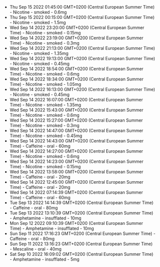 * Thu Sep 15 2022 01:45:00 GMT+0200 (Central European Summer Time) - Nicotine - smoked - 0.6mg
* Thu Sep 15 2022 00:15:00 GMT+0200 (Central European Summer Time) - Nicotine - smoked - 1.5mg
* Wed Sep 14 2022 23:20:00 GMT+0200 (Central European Summer Time) - Nicotine - smoked - 0.15mg
* Wed Sep 14 2022 23:19:00 GMT+0200 (Central European Summer Time) - Nicotine - smoked - 0.3mg
* Wed Sep 14 2022 21:13:00 GMT+0200 (Central European Summer Time) - Nicotine - smoked - 1.35mg
* Wed Sep 14 2022 19:13:00 GMT+0200 (Central European Summer Time) - Nicotine - smoked - 0.45mg
* Wed Sep 14 2022 18:54:00 GMT+0200 (Central European Summer Time) - Nicotine - smoked - 0.6mg
* Wed Sep 14 2022 18:34:00 GMT+0200 (Central European Summer Time) - Nicotine - smoked - 1.05mg
* Wed Sep 14 2022 16:13:00 GMT+0200 (Central European Summer Time) - Nicotine - smoked - 0.45mg
* Wed Sep 14 2022 16:07:00 GMT+0200 (Central European Summer Time) - Nicotine - smoked - 1.35mg
* Wed Sep 14 2022 15:43:00 GMT+0200 (Central European Summer Time) - Nicotine - smoked - 0.6mg
* Wed Sep 14 2022 15:27:00 GMT+0200 (Central European Summer Time) - Nicotine - smoked - 0.3mg
* Wed Sep 14 2022 14:47:00 GMT+0200 (Central European Summer Time) - Nicotine - smoked - 0.45mg
* Wed Sep 14 2022 14:43:00 GMT+0200 (Central European Summer Time) - Caffeine - oral - 60mg
* Wed Sep 14 2022 14:27:00 GMT+0200 (Central European Summer Time) - Nicotine - smoked - 0.6mg
* Wed Sep 14 2022 14:23:00 GMT+0200 (Central European Summer Time) - Nicotine - smoked - 0.15mg
* Wed Sep 14 2022 13:58:00 GMT+0200 (Central European Summer Time) - Caffeine - oral - 20mg
* Wed Sep 14 2022 12:45:00 GMT+0200 (Central European Summer Time) - Caffeine - oral - 20mg
* Wed Sep 14 2022 07:14:39 GMT+0200 (Central European Summer Time) - Caffeine - oral - 60mg
* Tue Sep 13 2022 14:14:39 GMT+0200 (Central European Summer Time) - Caffeine - oral - 80mg
* Tue Sep 13 2022 13:10:39 GMT+0200 (Central European Summer Time) - Amphetamine - insufflated - 10mg
* Mon Sep 12 2022 09:10:39 GMT+0200 (Central European Summer Time) - Amphetamine - insufflated - 10mg
* Sun Sep 11 2022 17:16:23 GMT+0200 (Central European Summer Time) - Caffeine - oral - 80mg
* Sun Sep 11 2022 13:16:23 GMT+0200 (Central European Summer Time) - Mescaline - oral - 40mg
* Sat Sep 10 2022 16:09:02 GMT+0200 (Central European Summer Time) - Amphetamine - insufflated - 5mg